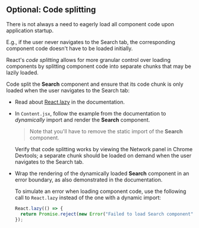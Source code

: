 ## Optional: Code splitting

There is not always a need to eagerly load all component code upon application startup.

E.g., if the user never navigates to the Search tab, the corresponding component code doesn't have to be loaded initially.

React's _code splitting_ allows for more granular control over loading components by splitting component code into separate chunks that may be lazily loaded.

Code split the **Search** component and ensure that its code chunk is only loaded when the user navigates to the Search tab:

- Read about [React.lazy](https://reactjs.org/docs/code-splitting.html#reactlazy) in the documentation.

- In `Content.jsx`, follow the example from the documentation to _dynamically_ import and render the **Search** component.

  > Note that you'll have to remove the static import of the **Search** component.

  Verify that code splitting works by viewing the Network panel in Chrome Devtools; a separate chunk should be loaded on demand when the user navigates to the Search tab.

- Wrap the rendering of the dynamically loaded **Search** component in an error boundary, as also demonstrated in the documentation.

  To simulate an error when loading component code, use the following call to `React.lazy` instead of the one with a dynamic import:

  ```javascript
  React.lazy(() => {
    return Promise.reject(new Error("Failed to load Search component"));
  });
  ```
